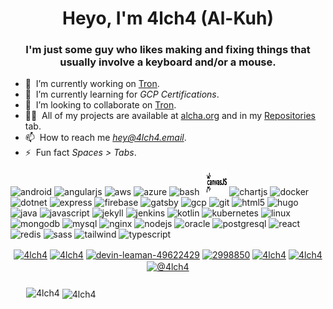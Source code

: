 <h1 align="center">Heyo, I'm 4lch4 (Al-Kuh)</h1>
<h3 align="center">I'm just some guy who likes making and fixing things that usually involve a keyboard and/or a mouse.</h3>

<!-- <p align="left"> <img src="https://komarev.com/ghpvc/?username=4lch4" alt="4lch4" /> </p> -->

<ul>
  <li>🔭&nbsp;&nbsp;I’m currently working on <a href="https://github.com/4lch4/Tron">Tron</a>.</li>
  <li>🌱&nbsp;&nbsp;I’m currently learning for <em>GCP Certifications</em>.</li>
  <li>👯&nbsp;&nbsp;I’m looking to collaborate on <a href="https://github.com/4lch4/Tron">Tron</a>.</li>
  <li>👨‍💻&nbsp;&nbsp;All of my projects are available at <a href="https://alcha.org">alcha.org</a> and in my <a href="https://github.com/4lch4?tab=repositories">Repositories</a> tab.</li>
  <li>📫&nbsp;&nbsp;How to reach me <em><a href="mailto:hey@4lch4.email">hey@4lch4.email</a></em>.</li>
  <li>⚡&nbsp;&nbsp;Fun fact <em>Spaces > Tabs</em>.</li>
</ul>

<p align="left"><img src="https://raw.githubusercontent.com/4lch4/Shared-Icons/main/svgs/android/android-original.svg" alt="android" width="40" height="40" /> <img src="https://raw.githubusercontent.com/4lch4/Shared-Icons/main/svgs/angularjs/angularjs-original.svg" alt="angularjs" width="40" height="40" /> <img src="https://raw.githubusercontent.com/4lch4/Shared-Icons/main/svgs/amazonwebservices/amazonwebservices-original-wordmark.svg" alt="aws" width="40" height="40" /> <img src="https://www.vectorlogo.zone/logos/microsoft_azure/microsoft_azure-icon.svg" alt="azure" width="40" height="40" /> <img src="https://www.vectorlogo.zone/logos/gnu_bash/gnu_bash-icon.svg" alt="bash" width="40" height="40" /> <img src="https://raw.githubusercontent.com/Hardik0307/Hardik0307/master/assets/canvasjs-charts.svg" alt="canvasjs" width="40" height="40" /> <img src="https://www.chartjs.org/media/logo-title.svg" alt="chartjs" width="40" height="40" /> <img src="https://raw.githubusercontent.com/4lch4/Shared-Icons/main/svgs/docker/docker-original-wordmark.svg" alt="docker" width="40" height="40" /> <img src="https://raw.githubusercontent.com/4lch4/Shared-Icons/main/svgs/dot-net/dot-net-original-wordmark.svg" alt="dotnet" width="40" height="40" /> <img src="https://raw.githubusercontent.com/4lch4/Shared-Icons/main/svgs/express/express-original-wordmark.svg" alt="express" width="40" height="40" /> <img src="https://www.vectorlogo.zone/logos/firebase/firebase-icon.svg" alt="firebase" width="40" height="40" /> <img src="https://www.vectorlogo.zone/logos/gatsbyjs/gatsbyjs-icon.svg" alt="gatsby" width="40" height="40" /> <img src="https://www.vectorlogo.zone/logos/google_cloud/google_cloud-icon.svg" alt="gcp" width="40" height="40" /> <img src="https://www.vectorlogo.zone/logos/git-scm/git-scm-icon.svg" alt="git" width="40" height="40" /> <img src="https://raw.githubusercontent.com/4lch4/Shared-Icons/main/svgs/html5/html5-original-wordmark.svg" alt="html5" width="40" height="40" /> <img src="https://api.iconify.design/logos-hugo.svg" alt="hugo" width="40" height="40" /> <img src="https://raw.githubusercontent.com/4lch4/Shared-Icons/main/svgs/java/java-original-wordmark.svg" alt="java" width="40" height="40" /> <img src="https://raw.githubusercontent.com/4lch4/Shared-Icons/main/svgs/javascript/javascript-original.svg" alt="javascript" width="40" height="40" /> <img src="https://www.vectorlogo.zone/logos/jekyllrb/jekyllrb-icon.svg" alt="jekyll" width="40" height="40" /> <img src="https://www.vectorlogo.zone/logos/jenkins/jenkins-icon.svg" alt="jenkins" width="40" height="40" /> <img src="https://www.vectorlogo.zone/logos/kotlinlang/kotlinlang-icon.svg" alt="kotlin" width="40" height="40" /> <img src="https://www.vectorlogo.zone/logos/kubernetes/kubernetes-icon.svg" alt="kubernetes" width="40" height="40" /> <img src="https://raw.githubusercontent.com/4lch4/Shared-Icons/main/svgs/linux/linux-original.svg" alt="linux" width="40" height="40" /> <img src="https://raw.githubusercontent.com/4lch4/Shared-Icons/main/svgs/mongodb/mongodb-original-wordmark.svg" alt="mongodb" width="40" height="40" /> <img src="https://raw.githubusercontent.com/4lch4/Shared-Icons/main/svgs/mysql/mysql-original-wordmark.svg" alt="mysql" width="40" height="40" /> <img src="https://raw.githubusercontent.com/4lch4/Shared-Icons/main/svgs/nginx/nginx-original.svg" alt="nginx" width="40" height="40" /> <img src="https://raw.githubusercontent.com/4lch4/Shared-Icons/main/svgs/nodejs/nodejs-original-wordmark.svg" alt="nodejs" width="40" height="40" /> <img src="https://raw.githubusercontent.com/4lch4/Shared-Icons/main/svgs/oracle/oracle-original.svg" alt="oracle" width="40" height="40" /> <img src="https://raw.githubusercontent.com/4lch4/Shared-Icons/main/svgs/postgresql/postgresql-original-wordmark.svg" alt="postgresql" width="40" height="40" /> <img src="https://raw.githubusercontent.com/4lch4/Shared-Icons/main/svgs/react/react-original-wordmark.svg" alt="react" width="40" height="40" /> <img src="https://raw.githubusercontent.com/4lch4/Shared-Icons/main/svgs/redis/redis-original-wordmark.svg" alt="redis" width="40" height="40" /> <img src="https://raw.githubusercontent.com/4lch4/Shared-Icons/main/svgs/sass/sass-original.svg" alt="sass" width="40" height="40" /> <img src="https://www.vectorlogo.zone/logos/tailwindcss/tailwindcss-icon.svg" alt="tailwind" width="40" height="40" /> <img src="https://raw.githubusercontent.com/4lch4/Shared-Icons/main/svgs/typescript/typescript-original.svg" alt="typescript" width="40" height="40" /></p>

<p align="center">
  <a href="https://dev.to/4lch4" target="blank"
    ><img
      align="center"
      src="https://raw.githubusercontent.com/4lch4/Shared-Icons/main/svgs/dev.to/dev-to.svg"
      alt="4lch4"
      height="30"
      width="30"
  /></a>
  <a href="https://twitter.com/4lch4" target="blank"
    ><img
      align="center"
      src="https://raw.githubusercontent.com/4lch4/Shared-Icons/main/svgs/twitter/twitter-original.svg"
      alt="4lch4"
      height="30"
      width="30"
  /></a>
  <a href="https://linkedin.com/in/devin-leaman-49622429" target="blank"
    ><img
      align="center"
      src="https://raw.githubusercontent.com/4lch4/Shared-Icons/main/svgs/linkedin/linkedin-original.svg"
      alt="devin-leaman-49622429"
      height="30"
      width="30"
  /></a>
  <a href="https://stackoverflow.com/users/2998850" target="blank"
    ><img
      align="center"
      src="https://raw.githubusercontent.com/4lch4/Shared-Icons/main/svgs/stackoverflow/stackoverflow.svg"
      alt="2998850"
      height="30"
      width="30"
  /></a>
  <a href="https://fb.com/4lch4" target="blank"
    ><img
      align="center"
      src="https://raw.githubusercontent.com/4lch4/Shared-Icons/main/svgs/facebook/facebook.svg"
      alt="4lch4"
      height="30"
      width="30"
  /></a>
  <a href="https://instagram.com/4lch4" target="blank"
    ><img
      align="center"
      src="https://raw.githubusercontent.com/4lch4/Shared-Icons/main/svgs/instagram/instagram.svg"
      alt="4lch4"
      height="30"
      width="30"
  /></a>
  <a href="https://medium.com/@4lch4" target="blank"
    ><img
      align="center"
      src="https://raw.githubusercontent.com/4lch4/Shared-Icons/main/svgs/medium/medium.svg"
      alt="@4lch4"
      height="30"
      width="30"
  /></a>
</p>

<p style="margin: 25px">
  <img
    align="left"
    src="https://github-readme-stats.vercel.app/api/top-langs/?username=4lch4&layout=compact&hide=html"
    alt="4lch4"
  />
</p>

<p style="margin: 25px">
  &nbsp;<img
    align="center"
    src="https://github-readme-stats.vercel.app/api?username=4lch4&show_icons=true"
    alt="4lch4"
  />
</p>
